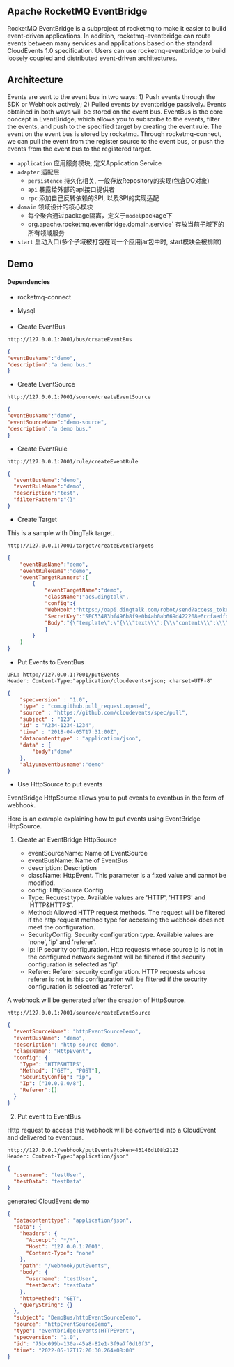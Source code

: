 
## Apache RocketMQ EventBridge
RocketMQ EventBridge is a subproject of rocketmq to make it easier to build event-driven applications. In addition, rocketmq-eventbridge can route events between many services and applications based on the standard CloudEvents 1.0 specification. Users can use rocketmq-eventbridge to build loosely coupled and distributed event-driven architectures.

## Architecture
Events are sent to the event bus in two ways: 1) Push events through the SDK or Webhook actively; 2) Pulled events by eventbridge passively. Events obtained in both ways will be stored on the event bus. EventBus is the core concept in EventBridge, which allows you to subscribe to the events, filter the events, and push to the specified target by creating the event rule. The event on the event bus is stored by rocketmq. Through rocketmq-connect, we can pull the event from the register source to the event bus, or push the events from the event bus to the registered target.

- `application`  应用服务模块, 定义Application Service
- `adapter` 适配层
    - `persistence` 持久化相关, 一般存放Repository的实现(包含DO对象)
    - `api` 暴露给外部的api接口提供者
    - `rpc` 添加自己反转依赖的SPI, 以及SPI的实现适配
- `domain` 领域设计的核心模块
    - 每个聚合通过package隔离，定义于`model`package下
    - org.apache.rocketmq.eventbridge.domain.service` 存放当前子域下的所有领域服务
- `start` 启动入口(多个子域被打包在同一个应用jar包中时, start模块会被排除)


## Demo
#### Dependencies
* rocketmq-connect
  
* Mysql 

#### 

* Create EventBus
```
http://127.0.0.1:7001/bus/createEventBus
```
```json
{
"eventBusName":"demo",
"description":"a demo bus."
}
```


* Create EventSource
```
http://127.0.0.1:7001/source/createEventSource
```
```json
{
"eventBusName":"demo",
"eventSourceName":"demo-source",
"description":"a demo bus."
}
```


* Create EventRule
```
http://127.0.0.1:7001/rule/createEventRule
```
```json
{
  "eventBusName":"demo",
  "eventRuleName":"demo",
  "description":"test",
  "filterPattern":"{}"
}
```

* Create Target

This is a sample with DingTalk target.
```
http://127.0.0.1:7001/target/createEventTargets
```
```json
{
    "eventBusName":"demo",
    "eventRuleName":"demo",
    "eventTargetRunners":[
        {
            "eventTargetName":"demo",
            "className":"acs.dingtalk",
            "config":{
            "WebHook":"https://oapi.dingtalk.com/robot/send?access_token=b43a54b702314415c2acdae97eda1e092528b7a9dddb31510a5b4430be2ef867",
            "SecretKey":"SEC53483bf496b8f9e0b4ab0ab669d422208e6ccfaedfd5120ea6b8426b9ecd47aa",
            "Body":"{\"template\":\"{\\\"text\\\":{\\\"content\\\":\\\"${content}\\\"},\\\"msgtype\\\":\\\"text\\\"}\",\"form\":\"TEMPLATE\",\"value\":\"{\\\"content\\\":\\\"$.data.body\\\"}\"}"
            }
        }
    ]
}
```
* Put Events to EventBus 
```
URL: http://127.0.0.1:7001/putEvents
Header: Content-Type:"application/cloudevents+json; charset=UTF-8"
```
```json
{
    "specversion" : "1.0",
    "type" : "com.github.pull_request.opened",
    "source" : "https://github.com/cloudevents/spec/pull",
    "subject" : "123",
    "id" : "A234-1234-1234",
    "time" : "2018-04-05T17:31:00Z",
    "datacontenttype" : "application/json",
    "data" : {
        "body":"demo"
    },
    "aliyuneventbusname":"demo"
}
```
* Use HttpSource to put events

EventBridge HttpSource allows you to put events to eventbus in the form of webhook.

Here is an example explaining how to put events using EventBridge HttpSource.

1. Create an EventBridge HttpSource

    - eventSourceName: Name of EventSource
    - eventBusName: Name of EventBus
    - description: Description
    - className: HttpEvent. This parameter is a fixed value and cannot be modified.
    - config: HttpSource Config
    - Type: Request type. Available values are 'HTTP', 'HTTPS' and 'HTTP&HTTPS'.
    - Method: Allowed HTTP request methods. The request will be filtered if the http request method type for accessing the webhook does not meet the configuration.
    - SecurityConfig: Security configuration type. Available values are 'none', 'ip' and 'referer'.
    - Ip: IP security configuration. Http requests whose source ip is not in the configured network segment will be filtered if the security configuration is selected as 'ip'.
    - Referer: Referer security configuration. HTTP requests whose referer is not in this configuration will be filtered if the security configuration is selected as 'referer'.

A webhook will be generated after the creation of HttpSource.
```
http://127.0.0.1:7001/source/createEventSource
```
```json
{
  "eventSourceName": "httpEventSourceDemo",
  "eventBusName": "demo",
  "description": "http source demo",
  "className": "HttpEvent",
  "config": {
    "Type": "HTTP&HTTPS",
    "Method": ["GET", "POST"],
    "SecurityConfig": "ip",
    "Ip": ["10.0.0.0/8"],
    "Referer":[]
  }
}
```
2. Put event to EventBus

Http request to access this webhook will be converted into a CloudEvent and delivered to eventbus.

```
http://127.0.0.1/webhook/putEvents?token=43146d108b2123
Header: Content-Type:"application/json"
```
```json
{
  "username": "testUser",
  "testData": "testData"
}
```
generated CloudEvent demo
```json
{
  "datacontenttype": "application/json",
  "data": {
    "headers": {
      "Accecpt": "*/*",
      "Host": "127.0.0.1:7001",
      "Content-Type": "none"
    },
    "path": "/webhook/putEvents",
    "body": {
      "username": "testUser",
      "testData": "testData"
    },
    "httpMethod": "GET",
    "queryString": {}
  },
  "subject": "DemoBus/httpEventSourceDemo",
  "source": "httpEventSourceDemo",
  "type": "eventbridge:Events:HTTPEvent",
  "specversion": "1.0",
  "id": "75bc099b-130a-45a8-82e1-3f9a7f0d10f3",
  "time": "2022-05-12T17:20:30.264+08:00"
}
```

